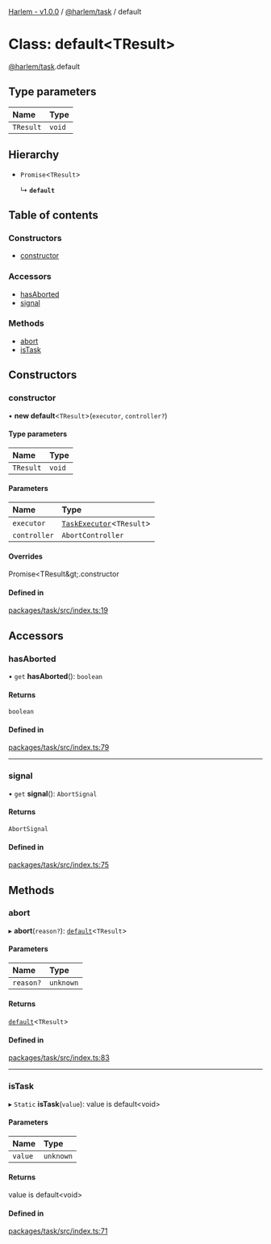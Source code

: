 [Harlem - v1.0.0](../index.md) / [@harlem/task](../modules/harlem_task.md) / default

# Class: default<TResult\>

[@harlem/task](../modules/harlem_task.md).default

## Type parameters

| Name | Type |
| :------ | :------ |
| `TResult` | `void` |

## Hierarchy

- `Promise`<`TResult`\>

  ↳ **`default`**

## Table of contents

### Constructors

- [constructor](harlem_task.default.md#constructor)

### Accessors

- [hasAborted](harlem_task.default.md#hasaborted)
- [signal](harlem_task.default.md#signal)

### Methods

- [abort](harlem_task.default.md#abort)
- [isTask](harlem_task.default.md#istask)

## Constructors

### constructor

• **new default**<`TResult`\>(`executor`, `controller?`)

#### Type parameters

| Name | Type |
| :------ | :------ |
| `TResult` | `void` |

#### Parameters

| Name | Type |
| :------ | :------ |
| `executor` | [`TaskExecutor`](../modules/harlem_task.md#taskexecutor)<`TResult`\> |
| `controller` | `AbortController` |

#### Overrides

Promise&lt;TResult\&gt;.constructor

#### Defined in

[packages/task/src/index.ts:19](https://github.com/andrewcourtice/harlem/blob/1dcd57c/packages/task/src/index.ts#L19)

## Accessors

### hasAborted

• `get` **hasAborted**(): `boolean`

#### Returns

`boolean`

#### Defined in

[packages/task/src/index.ts:79](https://github.com/andrewcourtice/harlem/blob/1dcd57c/packages/task/src/index.ts#L79)

___

### signal

• `get` **signal**(): `AbortSignal`

#### Returns

`AbortSignal`

#### Defined in

[packages/task/src/index.ts:75](https://github.com/andrewcourtice/harlem/blob/1dcd57c/packages/task/src/index.ts#L75)

## Methods

### abort

▸ **abort**(`reason?`): [`default`](harlem_task.default.md)<`TResult`\>

#### Parameters

| Name | Type |
| :------ | :------ |
| `reason?` | `unknown` |

#### Returns

[`default`](harlem_task.default.md)<`TResult`\>

#### Defined in

[packages/task/src/index.ts:83](https://github.com/andrewcourtice/harlem/blob/1dcd57c/packages/task/src/index.ts#L83)

___

### isTask

▸ `Static` **isTask**(`value`): value is default<void\>

#### Parameters

| Name | Type |
| :------ | :------ |
| `value` | `unknown` |

#### Returns

value is default<void\>

#### Defined in

[packages/task/src/index.ts:71](https://github.com/andrewcourtice/harlem/blob/1dcd57c/packages/task/src/index.ts#L71)
